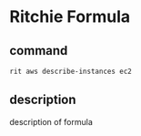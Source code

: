 # Ritchie Formula

## command

```bash
rit aws describe-instances ec2
```

## description

description of formula